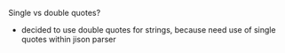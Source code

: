 

Single vs double quotes?
- decided to use double quotes for strings, because need use of single quotes within jison parser